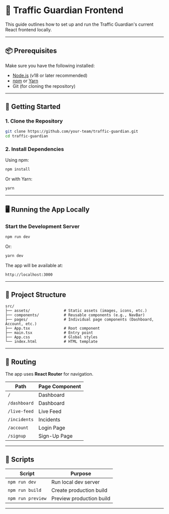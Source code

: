 
# 🚦 Traffic Guardian Frontend

This guide outlines how to set up and run the Traffic Guardian's current React frontend locally.

---

## 📦 Prerequisites

Make sure you have the following installed:

- [Node.js](https://nodejs.org/) (v18 or later recommended)
- [npm](https://www.npmjs.com/) or [Yarn](https://yarnpkg.com/)
- Git (for cloning the repository)

---

## 🚀 Getting Started

### 1. Clone the Repository

```bash
git clone https://github.com/your-team/traffic-guardian.git
cd traffic-guardian
````

### 2. Install Dependencies

Using npm:

```bash
npm install
```

Or with Yarn:

```bash
yarn
```

---

## 🖥️ Running the App Locally

### Start the Development Server

```bash
npm run dev
```

Or:

```bash
yarn dev
```

The app will be available at:

```
http://localhost:3000
```

---

## 📁 Project Structure

```
src/
├── assets/               # Static assets (images, icons, etc.)
├── components/           # Reusable components (e.g., NavBar)
├── pages/                # Individual page components (Dashboard, Account, etc.)
├── App.tsx               # Root component
├── main.tsx              # Entry point
├── App.css               # Global styles
└── index.html            # HTML template
```

---

## 🔁 Routing

The app uses **React Router** for navigation.

| Path         | Page Component |
| ------------ | -------------- |
| `/`          | Dashboard      |
| `/dashboard` | Dashboard      |
| `/live-feed` | Live Feed      |
| `/incidents` | Incidents      |
| `/account`   | Login Page     |
| `/signup`    | Sign-Up Page   |

---
## 🧰 Scripts

| Script            | Purpose                  |
| ----------------- | ------------------------ |
| `npm run dev`     | Run local dev server     |
| `npm run build`   | Create production build  |
| `npm run preview` | Preview production build |

---
```
